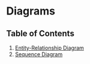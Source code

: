 # Diagrams

## Table of Contents

1. [Entity-Relationship Diagram](./er-diagrams.md)
2. [Sequence Diagram](./sequence-diagrams.md)
